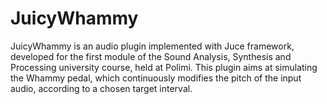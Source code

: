 # JuicyWhammy

JuicyWhammy is an audio plugin implemented with Juce framework, developed for the first module of the Sound Analysis, Synthesis and Processing university course, held at Polimi.
This plugin aims at simulating the Whammy pedal, which continuously modifies the pitch of the input audio, according to a chosen target interval.
